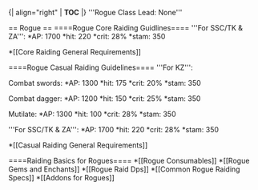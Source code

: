{| align="right"
  | __TOC__
  |}
'''Rogue Class Lead: None'''



== Rogue ==
====Rogue Core Raiding Guidlines====
'''For SSC/TK & ZA''':
*AP: 1700
*hit: 220
*crit: 28%
*stam: 350


*[[Core Raiding General Requirements]]


====Rogue Casual Raiding Guidelines====
'''For KZ''': 

Combat swords:
*AP: 1300
*hit: 175
*crit: 20%
*stam: 350


Combat dagger:
*AP: 1200
*hit: 150
*crit: 25%
*stam: 350


Mutilate:
*AP: 1300
*hit: 100
*crit: 28%
*stam: 350


'''For SSC/TK & ZA''':
*AP: 1700
*hit: 220
*crit: 28%
*stam: 350


*[[Casual Raiding General Requirements]]


====Raiding Basics for Rogues====
*[[Rogue Consumables]]
*[[Rogue Gems and Enchants]]
*[[Rogue Raid Dps]]
*[[Common Rogue Raiding Specs]]
*[[Addons for Rogues]]